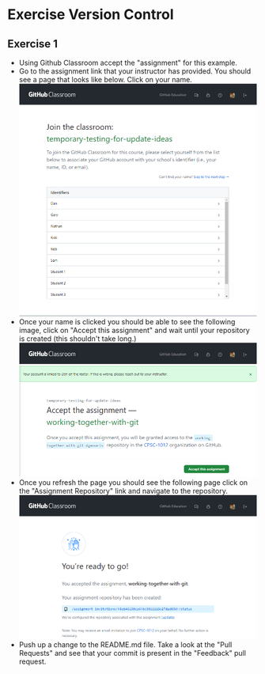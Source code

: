 # Exercise Version Control

## Exercise 1
- Using Github Classroom accept the "assignment" for this example.
- Go to the assignment link that your instructor has provided. You should see a page that looks like below. Click on your name.
![join classroom assignment example](images/join-classroom-assignment.png)
- Once your name is clicked you should be able to see the following image, click on "Accept this assignment" and wait until your repository is created (this shouldn't take long.)
![accept assignment](images/accept-assignment-page.png)
- Once you refresh the page you should see the following page click on the "Assignment Repository" link and navigate to the repository.
![ready to go](images/ready-to-go-assignment.png)
- Push up a change to the README.md file. Take a look at the "Pull Requests" and see that your commit is present in the "Feedback" pull request.

